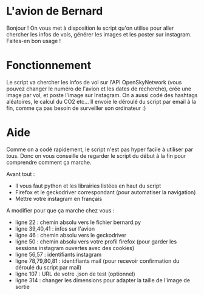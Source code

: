 # L'avion de Bernard
Bonjour ! 
On vous met à disposition le script qu'on utilise pour aller chercher les infos de vols, générer les images et les poster sur instagram. 
Faites-en bon usage !

# Fonctionnement
Le script va chercher les infos de vol sur l'API OpenSkyNetwork (vous pouvez changer le numéro de l'avion et les dates de recherche), crée une image par vol, et poste l'image sur Instagram. On a aussi codé des hashtags aléatoires, le calcul du CO2 etc... Il envoie le déroulé du script par email à la fin, comme ça pas besoin de surveiller son ordinateur :)

# Aide
Comme on a codé rapidement, le script n'est pas hyper facile à utiliser par tous. Donc on vous conseille de regarder le script du début à la fin pour comprendre comment ça marche.

Avant tout :
- Il vous faut python et les librairies listées en haut du script
- Firefox et le geckodriver correspondant (pour automatiser la navigation)
- Mettre votre instagram en français

A modifier pour que ça marche chez vous :
- ligne 22 : chemin absolu vers le fichier bernard.py
- ligne 39,40,41 : infos sur l'avion
- ligne 46 : chemin absolu vers le geckodriver
- ligne 50 : chemin absolu vers votre profil firefox (pour garder les sessions instagram ouvertes avec des cookies)
- ligne 56,57 : identifiants instagram
- ligne 78,79,80,81 : identifiants mail (pour recevoir confirmation du déroulé du script par mail)
- ligne 107 : URL de votre .json de test (optionnel)
- ligne 314 : changer les dimensions pour adapter la taille de l'image de sortie
